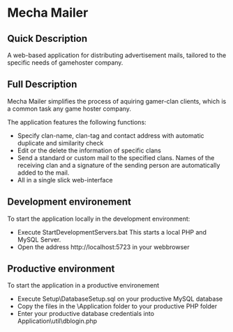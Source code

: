 # Mecha Mailer #
## Quick Description ##
A web-based application for distributing advertisement mails, tailored to the specific needs of gamehoster company.

## Full Description ##
Mecha Mailer simplifies the process of aquiring gamer-clan clients, which is a common task any game hoster company.

The application features the following functions:

* Specify clan-name, clan-tag and contact address with automatic duplicate and similarity check
* Edit or the delete the information of specific clans
* Send a standard or custom mail to the specified clans. Names of the receiving clan and a signature of the sending person are automatically added to the mail. 
* All in a single slick web-interface

## Development environement ##
To start the application locally in the development environment:

* Execute StartDevelopmentServers.bat This starts a local PHP and MySQL Server.
* Open the address http://localhost:5723 in your webbrowser

## Productive environment ##
To start the application in a productive environement

* Execute Setup\DatabaseSetup.sql on your productive MySQL database
* Copy the files in the \Application folder to your productive PHP folder
* Enter your productive database credentials into Application\util\dblogin.php
